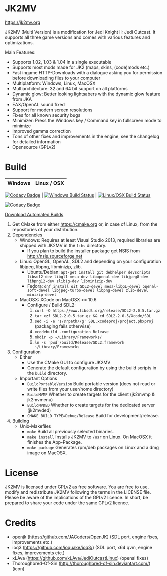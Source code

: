 # JK2MV
https://jk2mv.org

JK2MV (Multi Version) is a modification for Jedi Knight II: Jedi Outcast. It supports all three game versions and comes with various features and optimizations.

Main Features:
- Supports 1.02, 1.03 & 1.04 in a single executable
- Supports most mods made for JK2 (maps, skins, (code)mods etc.)
- Fast ingame HTTP-Downloads with a dialogue asking you for permission before downloading files to your computer
- Multiplatform: Windows, Linux, MacOSX
- Multiarchitecture: 32 and 64 bit support on all platforms
- Dynamic glow: Better looking lightsabers with the dynamic glow feature from JKA
- EAX/OpenAL sound fixed
- Support for modern screen resolutions
- Fixes for all known security bugs
- Minimizer: Press the Windows key / Command key in fullscreen mode to minimize
- Improved gamma correction
- Tons of other fixes and improvements in the engine, see the changelog for detailed information
- Opensource (GPLv2)

# Build
| Windows | Linux / OSX |
|---------|-------------|
[![Codacy Badge](https://api.codacy.com/project/badge/Grade/872b979ad7dc46aebb6c63d66c1cea77)](https://www.codacy.com/app/ouned/jk2mv?utm_source=github.com&utm_medium=referral&utm_content=mvdevs/jk2mv&utm_campaign=badger)
| [![Windows Build Status](https://ci.appveyor.com/api/projects/status/bwkb8nfl5w6s53u4?svg=true)](https://ci.appveyor.com/project/ouned/jk2mv/history) | [![Linux/OSX Build Status](https://api.travis-ci.org/mvdevs/jk2mv.svg)](https://travis-ci.org/mvdevs/jk2mv/builds)

[![Codacy Badge](https://api.codacy.com/project/badge/Grade/872b979ad7dc46aebb6c63d66c1cea77)](https://www.codacy.com/app/mvdevs/jk2mv?utm_source=github.com&amp;utm_medium=referral&amp;utm_content=mvdevs/jk2mv&amp;utm_campaign=Badge_Grade)

[Download Automated Builds](https://jk2mv.org/builds)

1. Get CMake from either https://cmake.org or, in case of Linux, from the repositories of your distribution.
2. Dependencies
 	* Windows: Requires at least Visual Studio 2013, required libraries are shipped with JK2MV in the `libs` directory.
		* If you plan to build the installer package get NSIS from http://nsis.sourceforge.net
	* Linux: OpenGL, OpenAL, SDL2 and depending on your configuration libjpeg, libpng, libminizip, zlib.
		* Ubuntu/Debian: `apt-get install git debhelper devscripts libsdl2-dev libgl1-mesa-dev libopenal-dev libjpeg8-dev libpng12-dev zlib1g-dev libminizip-dev`
		* Fedora: `dnf install git SDL2-devel mesa-libGL-devel openal-soft-devel libjpeg-turbo-devel libpng-devel zlib-devel minizip-devel`
	* MacOSX: XCode on MacOSX >= 10.6
		* Configure / Build SDL2:
			1. `curl -O https://www.libsdl.org/release/SDL2-2.0.5.tar.gz`
			2. `tar xzf SDL2-2.0.5.tar.gz && cd SDL2-2.0.5/Xcode/SDL`
			4. `sed -i -e 's/@rpath//g' SDL.xcodeproj/project.pbxproj` (packaging fails otherwise)
			5. `xcodebuild -configuration Release`
			6. `mkdir -p ~/Library/Frameworks/`
			7. ``ln -s `pwd`/build/Release/SDL2.framework ~/Library/Frameworks``
3. Configuration
	* Either
		* Use the CMake GUI to configure JK2MV
		* Generate the default configuration by using the build scripts in the `build` directory.
	* Important Options
		* `BuildPortableVersion` Build portable version (does not read or write files from your user/home directory)
		* `BuildMVMP` Whether to create targets for the client (jk2mvmp & jk2mvmenu)
		* `BuildMVDED` Whether to create targets for the dedicated server (jk2mvded)
		* `CMAKE_BUILD_TYPE=Debug/Release` Build for development/release.
4. Building
	* Unix-Makefiles
		* `make` Build all previously selected binaries.
		* `make install` Installs JK2MV to `/usr` on Linux. On MacOSX it finishes the App-Package.
		* `make package` Generates rpm/deb packages on Linux and a dmg image on MacOSX.

# License
JK2MV is licensed under GPLv2 as free software. You are free to use, modify and redistribute JK2MV following the terms in the LICENSE file. Please be aware of the implications of the GPLv2 licence. In short, be prepared to share your code under the same GPLv2 licence.

# Credits
- openjk (https://github.com/JACoders/OpenJK) (SDL port, engine fixes, improvements etc.)
- ioq3 (https://github.com/ioquake/ioq3/) (SDL port, x64 qvm, engine fixes, improvements etc.)
- xLAva (https://github.com/xLAva/JediOutcastLinux) (openal fixes)
- Thoroughbred-Of-Sin (http://thoroughbred-of-sin.deviantart.com/) (icon)
